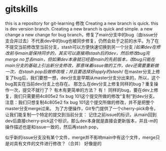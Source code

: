 # gitskills
this is a repository for git-learning 修改
Creating a new branch is quick.
this is dev version branch.
Creating a new branch is quick and simple.
a new change
a new change for bug branch，修复了main分支中的bug（由issue分支合并过去）不代表dev中的bug也被同步修复，仍然会处于之前的水平。为了在不提交当前修改至当前分支，stash可以方便快速切换到另一个分支
/*如果dev在修改前与main是保持同步的，其实可以直接用stash后的dev，然后修改bug完merge no ff去main，但如果dev本身就已经是main的先前版本，改bug只能在main分支的基础上引出新分支修改，那意味着issue做的工作，dev还需要重新做一次，在stash pop后做修改哦；并且要选择好apply的stash*/
在master分支上修复了bug后，我们要想一想，dev分支是早期从master分支分出来的，所以，这个bug其实在当前dev分支上也存在。
那怎么在dev分支上修复同样的bug？重复操作一次，提交不就行了？
有木有更简单的方法？
有！
同样的bug，要在dev上修复，我们只需要把4c805e2 fix bug 101这个提交所做的修改“复制”到dev分支。注意：我们只想复制4c805e2 fix bug 101这个提交所做的修改，并不是把整个master分支merge过来。
为了方便操作，Git专门提供了一个cherry-pick命令，让我们能复制一个特定的提交到当前分支：
记住之前issue的标识，从main回到dev后直接cherry-pick这个标识，那么dev本身就是直接会更新版本，并且-m的操作描述也是和issue一致的，然后再stash pop，

似乎新的issue分支没有某个文件，merge并不影响main中有这个文件，merge只是对具有文件的文件进行修改？（合并）
好像是的
